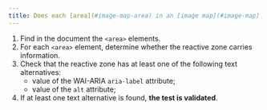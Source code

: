 ```yaml
---
title: Does each [area](#image-map-area) in an [image map](#image-map) (`<area>` tag) [information-conveying](#image-conveying-information) have a [text alternative](#text-alternative-image)?
---
```


1. Find in the document the `<area>` elements.
2. For each `<area>` element, determine whether the reactive zone carries information.
3. Check that the reactive zone has at least one of the following text alternatives:
   - value of the WAI-ARIA `aria-label` attribute;
   - value of the `alt` attribute;
4. If at least one text alternative is found, **the test is validated**.
